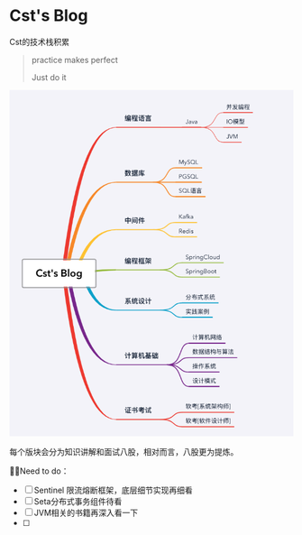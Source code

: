 # Cst's Blog

Cst的技术栈积累

> practice makes perfect
>
> Just do it 



![image-20230813151249565](README.assets/image-20230813151249565.png)

每个版块会分为知识讲解和面试八股，相对而言，八股更为提炼。





🙈🙈Need to do：

- [ ] Sentinel 限流熔断框架，底层细节实现再细看
- [ ] Seta分布式事务组件待看
- [ ] JVM相关的书籍再深入看一下 
- [ ] 

